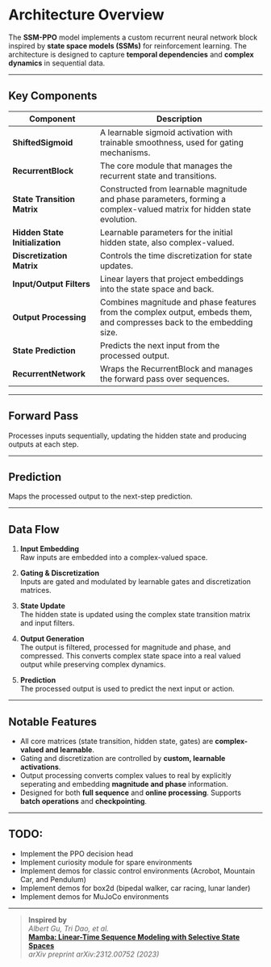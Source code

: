 # Architecture Overview

The **SSM-PPO** model implements a custom recurrent neural network block inspired by **state space models (SSMs)** for reinforcement learning. The architecture is designed to capture **temporal dependencies** and **complex dynamics** in sequential data.

---

## Key Components

| Component                | Description |
|--------------------------|-------------|
| **ShiftedSigmoid**       | A learnable sigmoid activation with trainable smoothness, used for gating mechanisms. |
| **RecurrentBlock**       | The core module that manages the recurrent state and transitions. |
| **State Transition Matrix** | Constructed from learnable magnitude and phase parameters, forming a complex-valued matrix for hidden state evolution. |
| **Hidden State Initialization** | Learnable parameters for the initial hidden state, also complex-valued. |
| **Discretization Matrix**| Controls the time discretization for state updates. |
| **Input/Output Filters** | Linear layers that project embeddings into the state space and back. |
| **Output Processing**    | Combines magnitude and phase features from the complex output, embeds them, and compresses back to the embedding size. |
| **State Prediction**     | Predicts the next input from the processed output. |
| **RecurrentNetwork**     | Wraps the RecurrentBlock and manages the forward pass over sequences. |

---

## Forward Pass

Processes inputs sequentially, updating the hidden state and producing outputs at each step.

---

## Prediction

Maps the processed output to the next-step prediction.

---

## Data Flow

1. **Input Embedding**  
   Raw inputs are embedded into a complex-valued space.

2. **Gating & Discretization**  
   Inputs are gated and modulated by learnable gates and discretization matrices.

3. **State Update**  
   The hidden state is updated using the complex state transition matrix and input filters.

4. **Output Generation**  
   The output is filtered, processed for magnitude and phase, and compressed. This converts complex state space into a real valued output while preserving complex dynamics.

5. **Prediction**  
   The processed output is used to predict the next input or action.

---

## Notable Features

- All core matrices (state transition, hidden state, gates) are **complex-valued and learnable**.
- Gating and discretization are controlled by **custom, learnable activations**.
- Output processing converts complex values to real by explicitly seperating and embedding **magnitude and phase** information.
- Designed for both **full sequence** and **online processing**. Supports **batch operations** and **checkpointing**.

---

## TODO:

- Implement the PPO decision head
- Implement curiosity module for spare environments
- Implement demos for classic control environments (Acrobot, Mountain Car, and Pendulum)
- Implement demos for box2d (bipedal walker, car racing, lunar lander)
- Implement demos for MuJoCo environments

---

> **Inspired by**  
> *Albert Gu, Tri Dao, et al.*  
> [**Mamba: Linear-Time Sequence Modeling with Selective State Spaces**](https://arxiv.org/abs/2312.00752)  
> *arXiv preprint arXiv:2312.00752 (2023)*
